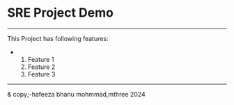 # SRE Project Demo
---
This Project has following features:
- 1. Feature 1
  2. Feature 2
  3. Feature 3
---
& copy;-hafeeza bhanu mohmmad,mthree 2024
